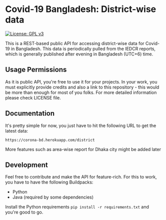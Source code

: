 # Covid-19 Bangladesh: District-wise data
[![License: GPL v3](https://img.shields.io/badge/License-GPLv3-blue.svg)](https://www.gnu.org/licenses/gpl-3.0)

This is a REST-based public API for accessing district-wise data for Covid-19 in Bangladesh. This data is periodically pulled from the IEDCR reports, which is generally published after evening in Bangladesh (UTC+6) time.


## Usage Permissions
As it is public API, you're free to use it for your projects. In your work, you must explicitly provide credits and also a link to this repository - this would be more than enough for most of you folks. For more detailed information please check LICENSE file.

## Documentation
It's pretty simple for now, you just have to hit the following URL to get the latest data:

```
https://corona-bd.herokuapp.com/district
```

More features such as area-wise report for Dhaka city might be added later

## Development
Feel free to contribute and make the API for feature-rich. For this to work, you have to have the following Buildpacks:
- Python
- Java (required by some dependencies)

Install the Python requirements `pip install -r requirements.txt` and you're good to go.

